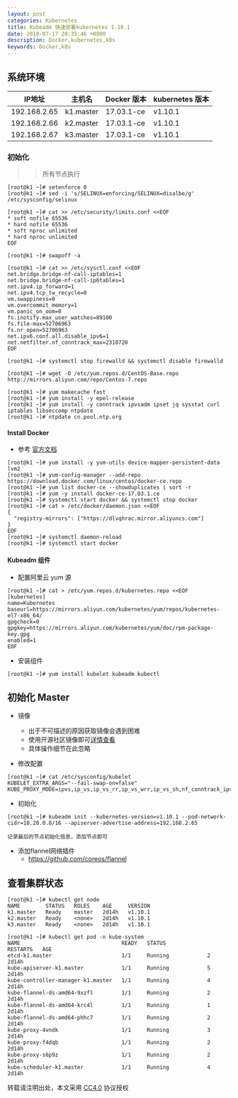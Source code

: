 ```yaml
---
layout: post
categories: Kubernetes
title: Kubeadm 快速部署kubernetes 1.10.1
date: 2018-07-17 20:35:46 +0800
description: Docker,kubernetes,k8s
keywords: Docker,k8s
---
```



## 系统环境

| IP地址 | 主机名 | Docker 版本 | kubernetes 版本 |
| --- | --- | --- | --- |
| 192.168.2.65 | k1.master | 17.03.1-ce | v1.10.1 |
| 192.168.2.66 | k2.master | 17.03.1-ce | v1.10.1 |
| 192.168.2.67 | k3.master | 17.03.1-ce | v1.10.1 |

### 初始化
>> 所有节点执行

```
[root@k1 ~]# setenforce 0
[root@k1 ~]# sed -i 's/SELINUX=enforcing/SELINUX=disalbe/g' /etc/sysconfig/selinux

[root@k1 ~]# cat >> /etc/security/limits.conf <<EOF
* soft nofile 65536
* hard nofile 65536
* soft nproc unlimited
* hard nproc unlimited
EOF

[root@k1 ~]# swapoff -a

[root@k1 ~]# cat >> /etc/sysctl.conf <<EOF
net.bridge.bridge-nf-call-iptables=1
net.bridge.bridge-nf-call-ip6tables=1
net.ipv4.ip_forward=1
net.ipv4.tcp_tw_recycle=0
vm.swappiness=0
vm.overcommit_memory=1
vm.panic_on_oom=0
fs.inotify.max_user_watches=89100
fs.file-max=52706963
fs.nr_open=52706963
net.ipv6.conf.all.disable_ipv6=1
net.netfilter.nf_conntrack_max=2310720
EOF

[root@k1 ~]# systemctl stop firewalld && systemctl disable firewalld

[root@k1 ~]# wget -O /etc/yum.repos.d/CentOS-Base.repo http://mirrors.aliyun.com/repo/Centos-7.repo

[root@k1 ~]# yum makecache fast
[root@k1 ~]# yum install -y epel-release
[root@k1 ~]# yum install -y conntrack ipvsadm ipset jq sysstat curl iptables libseccomp ntpdate
[root@k1 ~]# ntpdate cn.pool.ntp.org
```

#### Install Docker
- 参考 [官方文档](https://docs.docker.com/install/linux/docker-ce/centos/#install-using-the-repository)

```
[root@k1 ~]# yum install -y yum-utils device-mapper-persistent-data lvm2
[root@k1 ~]# yum-config-manager --add-repo https://download.docker.com/linux/centos/docker-ce.repo
[root@k1 ~]# yum list docker-ce --showduplicates | sort -r
[root@k1 ~]# yum -y install docker-ce-17.03.1.ce
[root@k1 ~]# systemctl start docker && systemctl stop docker
[root@k1 ~]# cat > /etc/docker/daemon.json <<EOF
{
  "registry-mirrors": ["https://dlvqhrac.mirror.aliyuncs.com"]
}
EOF
[root@k1 ~]# systemctl daemon-reload
[root@k1 ~]# systemctl start docker

```
#### Kubeadm 组件
- 配置阿里云 yum 源

```
[root@k1 ~]# cat > /etc/yum.repos.d/kubernetes.repo <<EOF
[kubernetes]
name=Kubernetes
baseurl=https://mirrors.aliyun.com/kubernetes/yum/repos/kubernetes-el7-x86_64/
gpgcheck=0
gpgkey=https://mirrors.aliyun.com/kubernetes/yum/doc/rpm-package-key.gpg
enabled=1
EOF
```

- 安装组件

```
[root@k1 ~]# yum install kubelet kubeadm kubectl

```

## 初始化 Master
- 镜像
    - 出于不可描述的原因获取镜像会遇到困难
    - 使用开源社区镜像即可[详情查看](https://www.jevic.cn/2018/05/25/mirror/)
    - 具体操作细节在此忽略

- 修改配置

```
[root@k1 ~]# cat /etc/sysconfig/kubelet
KUBELET_EXTRA_ARGS="--fail-swap-on=false"
KUBE_PROXY_MODE=ipvs,ip_vs,ip_vs_rr,ip_vs_wrr,ip_vs_sh,nf_conntrack_ipv4

```

- 初始化

```
[root@k1 ~]# kubeadm init --kubernetes-version=v1.10.1 --pod-network-cidr=10.20.0.0/16 --apiserver-advertise-address=192.168.2.65

记录最后的节点初始化信息，添加节点即可 
```

- 添加flannel网络插件
    - https://github.com/coreos/flannel   

## 查看集群状态

```
[root@k1 ~]# kubectl get node
NAME        STATUS   ROLES    AGE     VERSION
k1.master   Ready    master   2d14h   v1.10.1
k2.master   Ready    <none>   2d14h   v1.10.1
k3.master   Ready    <none>   2d14h   v1.10.1

[root@k1 ~]# kubectl get pod -n kube-system
NAME                                READY   STATUS             RESTARTS   AGE
etcd-k1.master                      1/1     Running            2          2d14h
kube-apiserver-k1.master            1/1     Running            5          2d14h
kube-controller-manager-k1.master   1/1     Running            4          2d14h
kube-flannel-ds-amd64-9xzfl         1/1     Running            2          2d14h
kube-flannel-ds-amd64-krc4l         1/1     Running            1          2d14h
kube-flannel-ds-amd64-phhc7         1/1     Running            2          2d14h
kube-proxy-4vndk                    1/1     Running            3          2d14h
kube-proxy-f4dqb                    1/1     Running            2          2d14h
kube-proxy-s6p9z                    1/1     Running            2          2d14h
kube-scheduler-k1.master            1/1     Running            4          2d14h

```


转载请注明出处，本文采用 [CC4.0](http://creativecommons.org/licenses/by-nc-nd/4.0/) 协议授权
